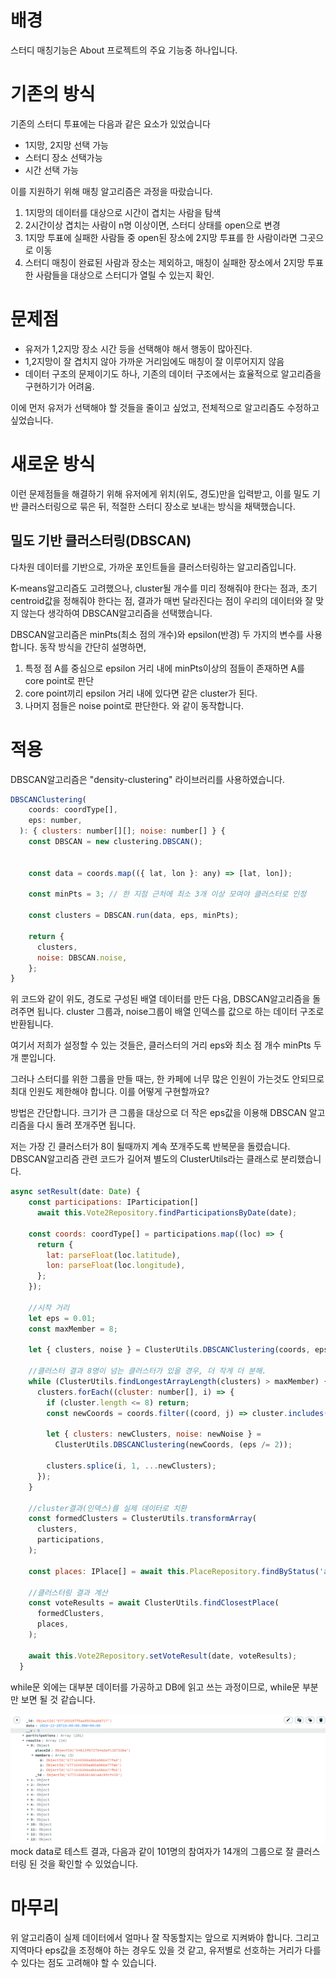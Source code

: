 # 배경

스터디 매칭기능은 About 프로젝트의 주요 기능중 하나입니다.

# 기존의 방식

기존의 스터디 투표에는 다음과 같은 요소가 있었습니다
- 1지망, 2지망 선택 가능
- 스터디 장소 선택가능
- 시간 선택 가능
  
이를 지원하기 위해 매칭 알고리즘은 과정을 따랐습니다.
1. 1지망의 데이터를 대상으로 시간이 겹치는 사람을 탐색
2. 2시간이상 겹치는 사람이 n명 이상이면, 스터디 상태를 open으로 변경
3. 1지망 투표에 실패한 사람들 중 open된 장소에 2지망 투표를 한 사람이라면 그곳으로 이동
4. 스터디 매칭이 완료된 사람과 장소는 제외하고, 매칭이 실패한 장소에서 2지망 투표한 사람들을 대상으로 스터디가 열릴 수 있는지 확인.

# 문제점

- 유저가 1,2지망 장소 시간 등을 선택해야 해서 행동이 많아진다.
- 1,2지망이 잘 겹치지 않아 가까운 거리임에도 매칭이 잘 이루어지지 않음
- 데이터 구조의 문제이기도 하나, 기존의 데이터 구조에서는 효율적으로 알고리즘을 구현하기가 어려움.


이에 먼저 유저가 선택해야 할 것들을 줄이고 싶었고, 전체적으로 알고리즘도 수정하고 싶었습니다.

# 새로운 방식

이런 문제점들을 해결하기 위해 유저에게 위치(위도, 경도)만을 입력받고, 이를 밀도 기반 클러스터링으로 묶은 뒤, 적절한 스터디 장소로 보내는 방식을 채택했습니다.
## 밀도 기반 클러스터링(DBSCAN)
다차원 데이터를 기반으로, 가까운 포인트들을 클러스터링하는 알고리즘입니다.

K-means알고리즘도 고려했으나, cluster될 개수를 미리 정해줘야 한다는 점과, 초기 centroid값을 정해줘야 한다는 점, 결과가 매번 달라진다는 점이 우리의 데이터와 잘 맞지 않는다 생각하여 DBSCAN알고리즘을 선택했습니다.

DBSCAN알고리즘은 minPts(최소 점의 개수)와 epsilon(반경) 두 가지의 변수를 사용합니다.
동작 방식을 간단히 설명하면,
1. 특정 점 A를 중심으로 epsilon 거리 내에 minPts이상의 점들이 존재하면 A를 core point로 판단
2. core point끼리 epsilon 거리 내에 있다면 같은 cluster가 된다. 
3. 나머지 점들은 noise point로 판단한다.
와 같이 동작합니다.

# 적용

DBSCAN알고리즘은 "density-clustering" 라이브러리를 사용하였습니다.
```javascript
DBSCANClustering(
    coords: coordType[],
    eps: number,
  ): { clusters: number[][]; noise: number[] } {
    const DBSCAN = new clustering.DBSCAN();

  
    const data = coords.map(({ lat, lon }: any) => [lat, lon]);
  
    const minPts = 3; // 한 지점 근처에 최소 3개 이상 모여야 클러스터로 인정
  
    const clusters = DBSCAN.run(data, eps, minPts);
  
    return {
      clusters,
      noise: DBSCAN.noise,
    };
}
```
위 코드와 같이 위도, 경도로 구성된 배열 데이터를 만든 다음, DBSCAN알고리즘을 돌려주면 됩니다. cluster 그룹과, noise그룹이 배열 인덱스를 값으로 하는 데이터 구조로 반환됩니다.

여기서 저희가 설정할 수 있는 것들은, 클러스터의 거리 eps와 최소 점 개수 minPts 두 개 뿐입니다. 

그러나 스터디를 위한 그룹을 만들 때는, 한 카페에 너무 많은 인원이 가는것도 안되므로 최대 인원도 제한해야 합니다. 이를 어떻게 구현할까요?

방법은 간단합니다. 크기가 큰 그룹을 대상으로 더 작은 eps값을 이용해 DBSCAN 알고리즘을 다시 돌려 쪼개주면 됩니다.

저는 가장 긴 클러스터가 8이 될때까지 계속 쪼개주도록 반복문을 돌렸습니다.
DBSCAN알고리즘 관련 코드가 길어져 별도의 ClusterUtils라는 클래스로 분리했습니다.

``` javascript
async setResult(date: Date) {
    const participations: IParticipation[] 
      await this.Vote2Repository.findParticipationsByDate(date);
  
    const coords: coordType[] = participations.map((loc) => {
      return {
        lat: parseFloat(loc.latitude),
        lon: parseFloat(loc.longitude),
      };
    });
  
    //시작 거리
    let eps = 0.01;
    const maxMember = 8;
  
    let { clusters, noise } = ClusterUtils.DBSCANClustering(coords, eps);
  
    //클러스터 결과 8명이 넘는 클러스터가 있을 경우, 더 작게 더 분해.
    while (ClusterUtils.findLongestArrayLength(clusters) > maxMember) {
      clusters.forEach((cluster: number[], i) => {
        if (cluster.length <= 8) return;
        const newCoords = coords.filter((coord, j) => cluster.includes(j));
  
        let { clusters: newClusters, noise: newNoise } =
          ClusterUtils.DBSCANClustering(newCoords, (eps /= 2));
  
        clusters.splice(i, 1, ...newClusters);
      });
    }
  
    //cluster결과(인덱스)를 실제 데이터로 치환
    const formedClusters = ClusterUtils.transformArray(
      clusters,
      participations,
    );
  
    const places: IPlace[] = await this.PlaceRepository.findByStatus('active');
  
    //클러스터링 결과 계산
    const voteResults = await ClusterUtils.findClosestPlace(
      formedClusters,
      places,
    );
  
    await this.Vote2Repository.setVoteResult(date, voteResults);
  }
```

while문 외에는 대부분 데이터를 가공하고 DB에 읽고 쓰는 과정이므로, while문 부분만 보면 될 것 같습니다. 

![](images/20241230140929.png)
mock data로 테스트 결과, 다음과 같이 101명의 참여자가 14개의 그룹으로 잘 클러스터링 된 것을 확인할 수 있었습니다.
# 마무리

위 알고리즘이 실제 데이터에서 얼마나 잘 작동할지는 앞으로 지켜봐야 합니다. 
그리고 지역마다 eps값을 조정해야 하는 경우도 있을 것 같고, 유저별로 선호하는 거리가 다를 수 있다는 점도 고려해야 할 수 있습니다.